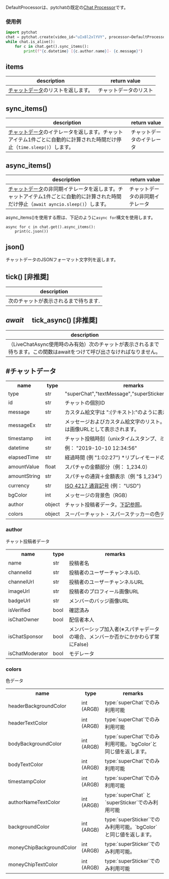 DefaultProcessorは、pytchatの既定の[Chat Processor](https://github.com/taizan-hokuto/pytchat/wiki/ChatProcessor)です。


### 使用例

```python
import pytchat
chat = pytchat.create(video_id="uIx8l2xlYVY", processor=DefaultProcessor())
while chat.is_alive():
    for c in chat.get().sync_items():
        print(f"{c.datetime} [{c.author.name}]- {c.message}")
```


## items
description|return value
---|---
[チャットデータ](#チャットデータ)のリストを返します。|チャットデータのリスト


## sync_items()
description|return value
---|---
[チャットデータ](#チャットデータ)のイテレータを返します。チャットアイテム1件ごとに自動的に計算された時間だけ停止（`time.sleep()`）します。|チャットデータのイテレータ


## async_items()
description|return value
---|---
[チャットデータ](#チャットデータ)の非同期イテレータを返します。チャットアイテム1件ごとに自動的に計算された時間だけ停止（`await ayncio.sleep()`）します。|チャットデータの非同期イテレータ

async_items()を使用する際は、下記のように`async for`構文を使用します。

```
async for c in chat.get().async_items():
    print(c.json())
```

## json()
チャットデータのJSONフォーマット文字列を返します。

## tick() [非推奨]
description|
---|
次のチャットが表示されるまで待ちます.|

## _await_ 　tick_async() [非推奨]
description|
---|
（LiveChatAsync使用時のみ有効）次のチャットが表示されるまで待ちます。この関数はawaitをつけて呼び出さなければなりません。|


## #チャットデータ

<table>
  <tr>
    <th>name</th>
    <th>type</th>
    <th>remarks</th>
  </tr>
  <tr>
    <td>type</td>
    <td>str</td>
    <td>"superChat","textMessage","superSticker","newSponsor"</td>
  </tr>
  <tr>
    <td>id</td>
    <td>str</td>
    <td>チャットの個別ID</td>
  </tr>
  <tr>
    <td>message</td>
    <td>str</td>
    <td>カスタム絵文字は ":(テキスト):"のように表示されます。</td>
  </tr>
  <tr>
    <td>messageEx</td>
    <td>str</td>
    <td>メッセージおよびカスタム絵文字のリスト。カスタム絵文字は画像URLとして表示されます。</td>
  </tr>
  <tr>
    <td>timestamp</td>
    <td>int</td>
    <td>チャット投稿時刻（unixタイムスタンプ、ミリ秒）</td>
  </tr>
  <tr>
    <td>datetime</td>
    <td>str</td>
    <td>例： "2019-10-10 12:34:56"</td>
  </tr>
    <td>elapsedTime</td>
    <td>str</td>
    <td>経過時間 (例 "1:02:27") *リプレイモードのみ対応</td>
  </tr>
  <tr>
    <td>amountValue</td>
    <td>float</td>
    <td>スパチャの金額部分（例： 1,234.0）</td>
  </tr>
  <tr>
    <td>amountString</td>
    <td>str</td>
    <td>スパチャの通貨＋金額表示（例 "$ 1,234"）</td>
  </tr>
  <tr>
    <td>currency</td>
    <td>str</td>
    <td><a href="https://en.wikipedia.org/wiki/ISO_4217">ISO 4217 通貨記号</a> (例： "USD")</td>
  </tr>
  <tr>
    <td>bgColor</td>
    <td>int</td>
    <td>メッセージの背景色（RGB）</td>
  </tr>
  <tr>
    <td>author</td>
    <td>object</td>
    <td>チャット投稿者データ。<a href="#author">下記参照</a>。</td>
  </tr>
  <tr>
    <td>colors</td>
    <td>object</td>
    <td>スーパーチャット・スパーステッカーの色データ。<a href="#colors">下記参照</a></td>
  </tr>
</table>

### author
チャット投稿者データ
<table>
  <tr>
    <th>name</th>
    <th>type</th>
    <th>remarks</th>
  </tr>
  <tr>
    <td>name</td>
    <td>str</td>
    <td>投稿者名</td>
  </tr>
  <tr>
    <td>channelId</td>
    <td>str</td>
    <td>投稿者のユーザーチャンネルID.</td>
  </tr>
  <tr>
    <td>channelUrl</td>
    <td>str</td>
    <td>投稿者のユーザーチャンネルURL</td>
  </tr>
  <tr>
    <td>imageUrl</td>
    <td>str</td>
    <td>投稿者のプロフィール画像URL</td>
  </tr>
  <tr>
    <td>badgeUrl</td>
    <td>str</td>
    <td>メンバーのバッジ画像URL</td>
  </tr>
  <tr>
    <td>isVerified</td>
    <td>bool</td>
    <td>確認済み</td>
  </tr>
  <tr>
    <td>isChatOwner</td>
    <td>bool</td>
    <td>配信者本人</td>
  </tr>
  <tr>
    <td>isChatSponsor</td>
    <td>bool</td>
    <td>メンバーシップ加入者(※スパチャデータの場合、メンバーか否かにかかわらず常にFalse)</td>
  </tr>
  <tr>
    <td>isChatModerator</td>
    <td>bool</td>
    <td>モデレータ</td>
  </tr>
</table>

### colors
色データ
<table>
  <tr>
    <th>name</th>
    <th>type</th>
    <th>remarks</th>
  </tr>
  <tr>
    <td>headerBackgroundColor</td>
    <td>int (ARGB)</td>
    <td>type:`superChat`でのみ利用可能</td>
  </tr>
  <tr>
    <td>headerTextColor</td>
    <td>int (ARGB)</td>
    <td>type:`superChat`でのみ利用可能</td>
  </tr>
  <tr>
    <td>bodyBackgroundColor</td>
    <td>int (ARGB)</td>
    <td>type:`superChat`でのみ利用可能。`bgColor`と同じ値を返します。</td>
  </tr>
  <tr>
    <td>bodyTextColor</td>
    <td>int (ARGB)</td>
    <td>type:`superChat`でのみ利用可能</td>
  </tr>
  <tr>
    <td>timestampColor</td>
    <td>int (ARGB)</td>
    <td>type:`superChat`でのみ利用可能</td>
  </tr>
  <tr>
    <td>authorNameTextColor</td>
    <td>int (ARGB)</td>
    <td>type:`superChat` と `superSticker`でのみ利用可能</td>
  </tr>
  <tr>
    <td>backgroundColor</td>
    <td>int (ARGB)</td>
    <td>type:`superSticker`でのみ利用可能。`bgColor`と同じ値を返します。</td>
  </tr>
  <tr>
    <td>moneyChipBackgroundColor</td>
    <td>int (ARGB)</td>
    <td>type:`superSticker`でのみ利用可能。</td>
  </tr>
  <tr>
    <td>moneyChipTextColor</td>
    <td>int (ARGB)</td>
    <td>type:`superSticker`でのみ利用可能</td>
  </tr>
</table>